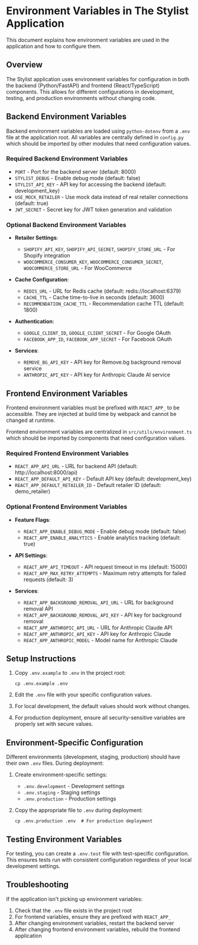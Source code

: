 # Environment Variables in The Stylist Application

This document explains how environment variables are used in the application and how to configure them.

## Overview

The Stylist application uses environment variables for configuration in both the backend (Python/FastAPI) and frontend (React/TypeScript) components. This allows for different configurations in development, testing, and production environments without changing code.

## Backend Environment Variables

Backend environment variables are loaded using `python-dotenv` from a `.env` file at the application root. All variables are centrally defined in `config.py` which should be imported by other modules that need configuration values.

### Required Backend Environment Variables

- `PORT` - Port for the backend server (default: 8000)
- `STYLIST_DEBUG` - Enable debug mode (default: false)
- `STYLIST_API_KEY` - API key for accessing the backend (default: development_key)
- `USE_MOCK_RETAILER` - Use mock data instead of real retailer connections (default: true)
- `JWT_SECRET` - Secret key for JWT token generation and validation

### Optional Backend Environment Variables

- **Retailer Settings**:
  - `SHOPIFY_API_KEY`, `SHOPIFY_API_SECRET`, `SHOPIFY_STORE_URL` - For Shopify integration
  - `WOOCOMMERCE_CONSUMER_KEY`, `WOOCOMMERCE_CONSUMER_SECRET`, `WOOCOMMERCE_STORE_URL` - For WooCommerce

- **Cache Configuration**:
  - `REDIS_URL` - URL for Redis cache (default: redis://localhost:6379)
  - `CACHE_TTL` - Cache time-to-live in seconds (default: 3600)
  - `RECOMMENDATION_CACHE_TTL` - Recommendation cache TTL (default: 1800)

- **Authentication**:
  - `GOOGLE_CLIENT_ID`, `GOOGLE_CLIENT_SECRET` - For Google OAuth
  - `FACEBOOK_APP_ID`, `FACEBOOK_APP_SECRET` - For Facebook OAuth

- **Services**:
  - `REMOVE_BG_API_KEY` - API key for Remove.bg background removal service
  - `ANTHROPIC_API_KEY` - API key for Anthropic Claude AI service

## Frontend Environment Variables

Frontend environment variables must be prefixed with `REACT_APP_` to be accessible. They are injected at build time by webpack and cannot be changed at runtime.

Frontend environment variables are centralized in `src/utils/environment.ts` which should be imported by components that need configuration values.

### Required Frontend Environment Variables

- `REACT_APP_API_URL` - URL for backend API (default: http://localhost:8000/api)
- `REACT_APP_DEFAULT_API_KEY` - Default API key (default: development_key)
- `REACT_APP_DEFAULT_RETAILER_ID` - Default retailer ID (default: demo_retailer)

### Optional Frontend Environment Variables

- **Feature Flags**:
  - `REACT_APP_ENABLE_DEBUG_MODE` - Enable debug mode (default: false)
  - `REACT_APP_ENABLE_ANALYTICS` - Enable analytics tracking (default: true)

- **API Settings**:
  - `REACT_APP_API_TIMEOUT` - API request timeout in ms (default: 15000)
  - `REACT_APP_MAX_RETRY_ATTEMPTS` - Maximum retry attempts for failed requests (default: 3)

- **Services**:
  - `REACT_APP_BACKGROUND_REMOVAL_API_URL` - URL for background removal API
  - `REACT_APP_BACKGROUND_REMOVAL_API_KEY` - API key for background removal
  - `REACT_APP_ANTHROPIC_API_URL` - URL for Anthropic Claude API
  - `REACT_APP_ANTHROPIC_API_KEY` - API key for Anthropic Claude
  - `REACT_APP_ANTHROPIC_MODEL` - Model name for Anthropic Claude

## Setup Instructions

1. Copy `.env.example` to `.env` in the project root:
   ```
   cp .env.example .env
   ```

2. Edit the `.env` file with your specific configuration values.

3. For local development, the default values should work without changes.

4. For production deployment, ensure all security-sensitive variables are properly set with secure values.

## Environment-Specific Configuration

Different environments (development, staging, production) should have their own `.env` files. During deployment:

1. Create environment-specific settings:
   - `.env.development` - Development settings
   - `.env.staging` - Staging settings  
   - `.env.production` - Production settings

2. Copy the appropriate file to `.env` during deployment:
   ```
   cp .env.production .env  # For production deployment
   ```

## Testing Environment Variables

For testing, you can create a `.env.test` file with test-specific configuration. This ensures tests run with consistent configuration regardless of your local development settings.

## Troubleshooting

If the application isn't picking up environment variables:

1. Check that the `.env` file exists in the project root
2. For frontend variables, ensure they are prefixed with `REACT_APP_`
3. After changing environment variables, restart the backend server
4. After changing frontend environment variables, rebuild the frontend application